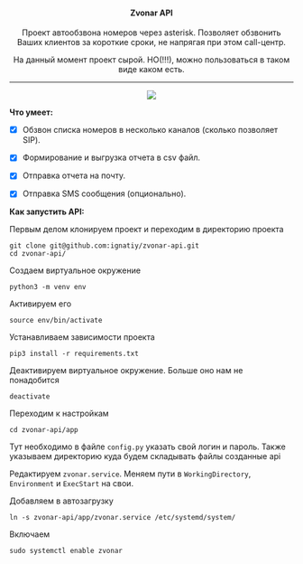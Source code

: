 <h4 align="center">Zvonar API </h4>

<p align="center">Проект автообзвона номеров через asterisk. Позволяет обзвонить Ваших клиентов за короткие сроки, не напрягая при этом call-центр.</p>
<p align="center">На данный момент проект сырой. НО(!!!), можно пользоваться в таком виде каком есть.</p>

<hr align="center"/>

<p align="center">
	<img src="https://img.shields.io/pypi/pyversions/apache-airflow.svg">
</p>



**Что умеет:**
- [x] Обзвон списка номеров в несколько каналов (сколько позволяет SIP).
- [x] Формирование и выгрузка отчета в csv файл. 
- [x] Отправка отчета на почту.
- [x] Отправка SMS сообщения (опционально).



**Как запустить API:**

Первым делом клонируем проект и переходим в директорию проекта
```
git clone git@github.com:ignatiy/zvonar-api.git
cd zvonar-api/
```

Создаем виртуальное окружение
```
python3 -m venv env
```

Активируем его
```
source env/bin/activate
```

Устанавливаем зависимости проекта
```
pip3 install -r requirements.txt
```

Деактивируем виртуальное окружение. Больше оно нам не понадобится
```
deactivate
```

Переходим к настройкам
```
cd zvonar-api/app
```

Тут необходимо в файле `config.py` указать свой логин и пароль.
Также указываем директорию куда будем складывать файлы созданные api

Редактируем `zvonar.service`. Меняем пути в `WorkingDirectory`, `Environment` и `ExecStart` на свои.

Добавляем в автозагрузку
```
ln -s zvonar-api/app/zvonar.service /etc/systemd/system/
```
Включаем
```
sudo systemctl enable zvonar
```
